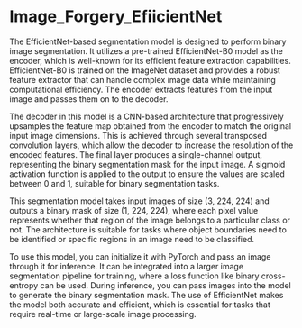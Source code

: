 # Image_Forgery_EfiicientNet

The EfficientNet-based segmentation model is designed to perform binary image segmentation. It utilizes a pre-trained EfficientNet-B0 model as the encoder, which is well-known for its efficient feature extraction capabilities. EfficientNet-B0 is trained on the ImageNet dataset and provides a robust feature extractor that can handle complex image data while maintaining computational efficiency. The encoder extracts features from the input image and passes them on to the decoder.

The decoder in this model is a CNN-based architecture that progressively upsamples the feature map obtained from the encoder to match the original input image dimensions. This is achieved through several transposed convolution layers, which allow the decoder to increase the resolution of the encoded features. The final layer produces a single-channel output, representing the binary segmentation mask for the input image. A sigmoid activation function is applied to the output to ensure the values are scaled between 0 and 1, suitable for binary segmentation tasks.

This segmentation model takes input images of size (3, 224, 224) and outputs a binary mask of size (1, 224, 224), where each pixel value represents whether that region of the image belongs to a particular class or not. The architecture is suitable for tasks where object boundaries need to be identified or specific regions in an image need to be classified.

To use this model, you can initialize it with PyTorch and pass an image through it for inference. It can be integrated into a larger image segmentation pipeline for training, where a loss function like binary cross-entropy can be used. During inference, you can pass images into the model to generate the binary segmentation mask. The use of EfficientNet makes the model both accurate and efficient, which is essential for tasks that require real-time or large-scale image processing.
